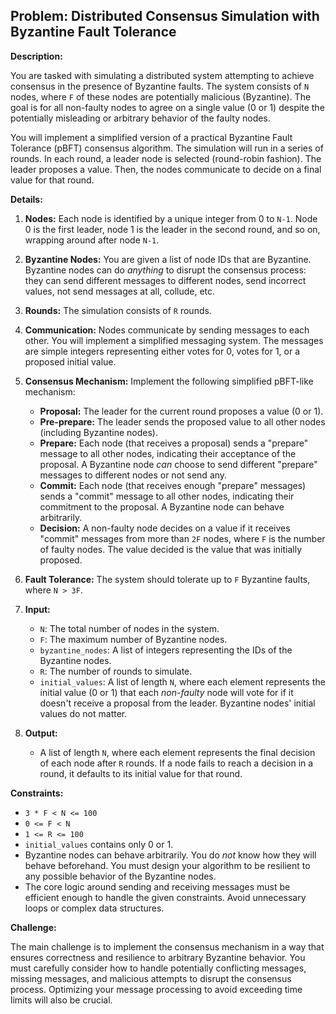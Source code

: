 ## Problem: Distributed Consensus Simulation with Byzantine Fault Tolerance

**Description:**

You are tasked with simulating a distributed system attempting to achieve consensus in the presence of Byzantine faults.  The system consists of `N` nodes, where `F` of these nodes are potentially malicious (Byzantine).  The goal is for all non-faulty nodes to agree on a single value (0 or 1) despite the potentially misleading or arbitrary behavior of the faulty nodes.

You will implement a simplified version of a practical Byzantine Fault Tolerance (pBFT) consensus algorithm.  The simulation will run in a series of rounds. In each round, a leader node is selected (round-robin fashion). The leader proposes a value.  Then, the nodes communicate to decide on a final value for that round.

**Details:**

1.  **Nodes:** Each node is identified by a unique integer from 0 to `N-1`. Node 0 is the first leader, node 1 is the leader in the second round, and so on, wrapping around after node `N-1`.

2.  **Byzantine Nodes:** You are given a list of node IDs that are Byzantine.  Byzantine nodes can do *anything* to disrupt the consensus process: they can send different messages to different nodes, send incorrect values, not send messages at all, collude, etc.

3.  **Rounds:** The simulation consists of `R` rounds.

4.  **Communication:**  Nodes communicate by sending messages to each other.  You will implement a simplified messaging system. The messages are simple integers representing either votes for 0, votes for 1, or a proposed initial value.

5.  **Consensus Mechanism:** Implement the following simplified pBFT-like mechanism:
    *   **Proposal:** The leader for the current round proposes a value (0 or 1).
    *   **Pre-prepare:** The leader sends the proposed value to all other nodes (including Byzantine nodes).
    *   **Prepare:**  Each node (that receives a proposal) sends a "prepare" message to all other nodes, indicating their acceptance of the proposal.  A Byzantine node *can* choose to send different "prepare" messages to different nodes or not send any.
    *   **Commit:** Each node (that receives enough "prepare" messages) sends a "commit" message to all other nodes, indicating their commitment to the proposal. A Byzantine node can behave arbitrarily.
    *   **Decision:**  A non-faulty node decides on a value if it receives "commit" messages from more than `2F` nodes, where `F` is the number of faulty nodes. The value decided is the value that was initially proposed.

6.  **Fault Tolerance:** The system should tolerate up to `F` Byzantine faults, where `N > 3F`.

7.  **Input:**

    *   `N`: The total number of nodes in the system.
    *   `F`: The maximum number of Byzantine nodes.
    *   `byzantine_nodes`: A list of integers representing the IDs of the Byzantine nodes.
    *   `R`: The number of rounds to simulate.
    *   `initial_values`: A list of length `N`, where each element represents the initial value (0 or 1) that each *non-faulty* node will vote for if it doesn't receive a proposal from the leader. Byzantine nodes' initial values do not matter.

8.  **Output:**

    *   A list of length `N`, where each element represents the final decision of each node after `R` rounds. If a node fails to reach a decision in a round, it defaults to its initial value for that round.

**Constraints:**

*   `3 * F < N <= 100`
*   `0 <= F < N`
*   `1 <= R <= 100`
*   `initial_values` contains only 0 or 1.
*   Byzantine nodes can behave arbitrarily.  You do *not* know how they will behave beforehand. You must design your algorithm to be resilient to any possible behavior of the Byzantine nodes.
*   The core logic around sending and receiving messages must be efficient enough to handle the given constraints. Avoid unnecessary loops or complex data structures.

**Challenge:**

The main challenge is to implement the consensus mechanism in a way that ensures correctness and resilience to arbitrary Byzantine behavior.  You must carefully consider how to handle potentially conflicting messages, missing messages, and malicious attempts to disrupt the consensus process. Optimizing your message processing to avoid exceeding time limits will also be crucial.
